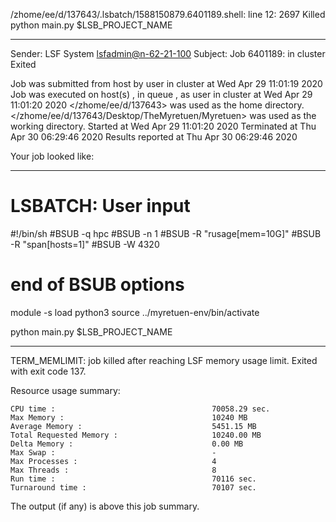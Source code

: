 /zhome/ee/d/137643/.lsbatch/1588150879.6401189.shell: line 12:  2697 Killed                  python main.py $LSB_PROJECT_NAME

------------------------------------------------------------
Sender: LSF System <lsfadmin@n-62-21-100>
Subject: Job 6401189: <NNAgent2NN-Selfplay-20-weighted> in cluster <dcc> Exited

Job <NNAgent2NN-Selfplay-20-weighted> was submitted from host <n-62-27-20> by user <s183905> in cluster <dcc> at Wed Apr 29 11:01:19 2020
Job was executed on host(s) <n-62-21-100>, in queue <hpc>, as user <s183905> in cluster <dcc> at Wed Apr 29 11:01:20 2020
</zhome/ee/d/137643> was used as the home directory.
</zhome/ee/d/137643/Desktop/TheMyretuen/Myretuen> was used as the working directory.
Started at Wed Apr 29 11:01:20 2020
Terminated at Thu Apr 30 06:29:46 2020
Results reported at Thu Apr 30 06:29:46 2020

Your job looked like:

------------------------------------------------------------
# LSBATCH: User input
#!/bin/sh
#BSUB -q hpc
#BSUB -n 1
#BSUB -R "rusage[mem=10G]"
#BSUB -R "span[hosts=1]"
#BSUB -W 4320
# end of BSUB options

module -s load python3
source ../myretuen-env/bin/activate

python main.py $LSB_PROJECT_NAME


------------------------------------------------------------

TERM_MEMLIMIT: job killed after reaching LSF memory usage limit.
Exited with exit code 137.

Resource usage summary:

    CPU time :                                   70058.29 sec.
    Max Memory :                                 10240 MB
    Average Memory :                             5451.15 MB
    Total Requested Memory :                     10240.00 MB
    Delta Memory :                               0.00 MB
    Max Swap :                                   -
    Max Processes :                              4
    Max Threads :                                8
    Run time :                                   70116 sec.
    Turnaround time :                            70107 sec.

The output (if any) is above this job summary.

